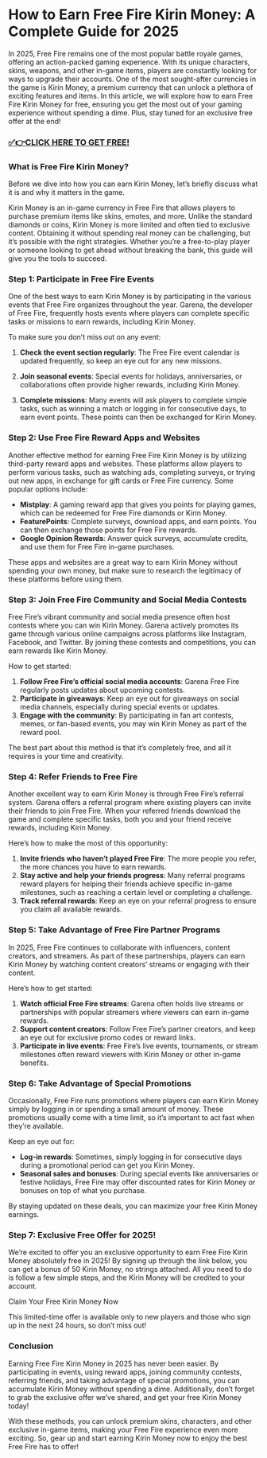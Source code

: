 # How to Earn Free Fire Kirin Money: A Complete Guide for 2025

In 2025, Free Fire remains one of the most popular battle royale games, offering an action-packed gaming experience. With its unique characters, skins, weapons, and other in-game items, players are constantly looking for ways to upgrade their accounts. One of the most sought-after currencies in the game is Kirin Money, a premium currency that can unlock a plethora of exciting features and items. In this article, we will explore how to earn Free Fire Kirin Money for free, ensuring you get the most out of your gaming experience without spending a dime. Plus, stay tuned for an exclusive free offer at the end!

### [✅👉CLICK HERE TO GET FREE!](https://freerewards.xyz/fire/kirin/)

### What is Free Fire Kirin Money?

Before we dive into how you can earn Kirin Money, let’s briefly discuss what it is and why it matters in the game.

Kirin Money is an in-game currency in Free Fire that allows players to purchase premium items like skins, emotes, and more. Unlike the standard diamonds or coins, Kirin Money is more limited and often tied to exclusive content. Obtaining it without spending real money can be challenging, but it’s possible with the right strategies. Whether you’re a free-to-play player or someone looking to get ahead without breaking the bank, this guide will give you the tools to succeed.

### Step 1: Participate in Free Fire Events

One of the best ways to earn Kirin Money is by participating in the various events that Free Fire organizes throughout the year. Garena, the developer of Free Fire, frequently hosts events where players can complete specific tasks or missions to earn rewards, including Kirin Money.

To make sure you don’t miss out on any event:

1. **Check the event section regularly**: The Free Fire event calendar is updated frequently, so keep an eye out for any new missions.
   
2. **Join seasonal events**: Special events for holidays, anniversaries, or collaborations often provide higher rewards, including Kirin Money.
   
3. **Complete missions**: Many events will ask players to complete simple tasks, such as winning a match or logging in for consecutive days, to earn event points. These points can then be exchanged for Kirin Money.

### Step 2: Use Free Fire Reward Apps and Websites

Another effective method for earning Free Fire Kirin Money is by utilizing third-party reward apps and websites. These platforms allow players to perform various tasks, such as watching ads, completing surveys, or trying out new apps, in exchange for gift cards or Free Fire currency. Some popular options include:

- **Mistplay**: A gaming reward app that gives you points for playing games, which can be redeemed for Free Fire diamonds or Kirin Money.
- **FeaturePoints**: Complete surveys, download apps, and earn points. You can then exchange those points for Free Fire rewards.
- **Google Opinion Rewards**: Answer quick surveys, accumulate credits, and use them for Free Fire in-game purchases.

These apps and websites are a great way to earn Kirin Money without spending your own money, but make sure to research the legitimacy of these platforms before using them.

### Step 3: Join Free Fire Community and Social Media Contests

Free Fire’s vibrant community and social media presence often host contests where you can win Kirin Money. Garena actively promotes its game through various online campaigns across platforms like Instagram, Facebook, and Twitter. By joining these contests and competitions, you can earn rewards like Kirin Money.

How to get started:

1. **Follow Free Fire’s official social media accounts**: Garena Free Fire regularly posts updates about upcoming contests.
2. **Participate in giveaways**: Keep an eye out for giveaways on social media channels, especially during special events or updates.
3. **Engage with the community**: By participating in fan art contests, memes, or fan-based events, you may win Kirin Money as part of the reward pool.

The best part about this method is that it’s completely free, and all it requires is your time and creativity.

### Step 4: Refer Friends to Free Fire

Another excellent way to earn Kirin Money is through Free Fire’s referral system. Garena offers a referral program where existing players can invite their friends to join Free Fire. When your referred friends download the game and complete specific tasks, both you and your friend receive rewards, including Kirin Money.

Here’s how to make the most of this opportunity:

1. **Invite friends who haven’t played Free Fire**: The more people you refer, the more chances you have to earn rewards.
2. **Stay active and help your friends progress**: Many referral programs reward players for helping their friends achieve specific in-game milestones, such as reaching a certain level or completing a challenge.
3. **Track referral rewards**: Keep an eye on your referral progress to ensure you claim all available rewards.

### Step 5: Take Advantage of Free Fire Partner Programs

In 2025, Free Fire continues to collaborate with influencers, content creators, and streamers. As part of these partnerships, players can earn Kirin Money by watching content creators’ streams or engaging with their content.

Here’s how to get started:

1. **Watch official Free Fire streams**: Garena often holds live streams or partnerships with popular streamers where viewers can earn in-game rewards.
2. **Support content creators**: Follow Free Fire’s partner creators, and keep an eye out for exclusive promo codes or reward links.
3. **Participate in live events**: Free Fire’s live events, tournaments, or stream milestones often reward viewers with Kirin Money or other in-game benefits.

### Step 6: Take Advantage of Special Promotions

Occasionally, Free Fire runs promotions where players can earn Kirin Money simply by logging in or spending a small amount of money. These promotions usually come with a time limit, so it’s important to act fast when they’re available.

Keep an eye out for:

- **Log-in rewards**: Sometimes, simply logging in for consecutive days during a promotional period can get you Kirin Money.
- **Seasonal sales and bonuses**: During special events like anniversaries or festive holidays, Free Fire may offer discounted rates for Kirin Money or bonuses on top of what you purchase.
  
By staying updated on these deals, you can maximize your free Kirin Money earnings.

### Step 7: Exclusive Free Offer for 2025!

We’re excited to offer you an exclusive opportunity to earn Free Fire Kirin Money absolutely free in 2025! By signing up through the link below, you can get a bonus of 50 Kirin Money, no strings attached. All you need to do is follow a few simple steps, and the Kirin Money will be credited to your account.

Claim Your Free Kirin Money Now

This limited-time offer is available only to new players and those who sign up in the next 24 hours, so don’t miss out!

### Conclusion

Earning Free Fire Kirin Money in 2025 has never been easier. By participating in events, using reward apps, joining community contests, referring friends, and taking advantage of special promotions, you can accumulate Kirin Money without spending a dime. Additionally, don’t forget to grab the exclusive offer we’ve shared, and get your free Kirin Money today!

With these methods, you can unlock premium skins, characters, and other exclusive in-game items, making your Free Fire experience even more exciting. So, gear up and start earning Kirin Money now to enjoy the best Free Fire has to offer!
